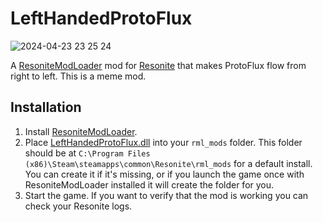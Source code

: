 # LeftHandedProtoFlux

![2024-04-23 23 25 24](https://github.com/Nytra/ResoniteLeftHandedProtoFlux/assets/14206961/59558594-25e6-46f1-bf9a-292b00f1f682)

A [ResoniteModLoader](https://github.com/resonite-modding-group/ResoniteModLoader) mod for [Resonite](https://resonite.com/) that makes ProtoFlux flow from right to left. This is a meme mod.

## Installation
1. Install [ResoniteModLoader](https://github.com/resonite-modding-group/ResoniteModLoader).
1. Place [LeftHandedProtoFlux.dll](https://github.com/Nytra/ResoniteLeftHandedProtoFlux/releases/latest/download/LeftHandedProtoFlux.dll) into your `rml_mods` folder. This folder should be at `C:\Program Files (x86)\Steam\steamapps\common\Resonite\rml_mods` for a default install. You can create it if it's missing, or if you launch the game once with ResoniteModLoader installed it will create the folder for you.
1. Start the game. If you want to verify that the mod is working you can check your Resonite logs.
